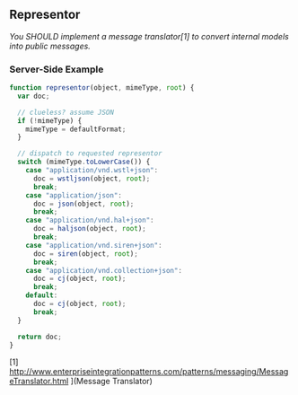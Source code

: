 ## Representor

_You SHOULD implement a message translator[1] to convert internal models into public messages._

### Server-Side Example

```javascript
function representor(object, mimeType, root) {
  var doc;

  // clueless? assume JSON
  if (!mimeType) {
    mimeType = defaultFormat;
  }

  // dispatch to requested representor
  switch (mimeType.toLowerCase()) {
    case "application/vnd.wstl+json":
      doc = wstljson(object, root);
      break;
    case "application/json":
      doc = json(object, root);
      break;
    case "application/vnd.hal+json":
      doc = haljson(object, root);
      break;
    case "application/vnd.siren+json":
      doc = siren(object, root);
      break;  
    case "application/vnd.collection+json":
      doc = cj(object, root);
      break;  
    default:
      doc = cj(object, root);
      break;
  }

  return doc;
}
```

[1] http://www.enterpriseintegrationpatterns.com/patterns/messaging/MessageTranslator.html ](Message Translator)
